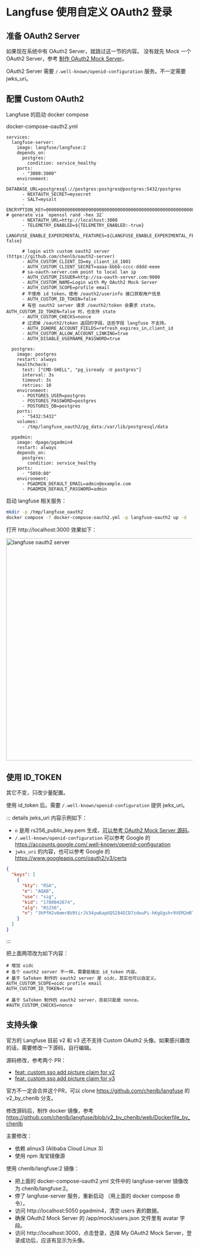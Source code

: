 # Langfuse 使用自定义 OAuth2 登录

## 准备 OAuth2 Server

如果现在系统中有 OAuth2 Server，就跳过这一节的内容。 没有就先 Mock 一个 OAuth2 Server，参考 [制作 OAuth2 Mock Server](/internet/oauth2.html#制作-oauth2-mock-server)。

OAuth2 Server 需要 ```/.well-known/openid-configuration``` 服务。不一定需要 jwks_uri。

## 配置 Custom OAuth2

Langfuse 的启动 docker compose

docker-compose-oauth2.yml

```yaml{18-32}
services:
  langfuse-server:
    image: langfuse/langfuse:2
    depends_on:
      postgres:
        condition: service_healthy
    ports:
      - "3000:3000"
    environment:
      - DATABASE_URL=postgresql://postgres:postgres@postgres:5432/postgres
      - NEXTAUTH_SECRET=mysecret
      - SALT=mysalt
      - ENCRYPTION_KEY=0000000000000000000000000000000000000000000000000000000000000000 # generate via `openssl rand -hex 32`
      - NEXTAUTH_URL=http://localhost:3000
      - TELEMETRY_ENABLED=${TELEMETRY_ENABLED:-true}
      - LANGFUSE_ENABLE_EXPERIMENTAL_FEATURES=${LANGFUSE_ENABLE_EXPERIMENTAL_FEATURES:-false}

      # login with custom oauth2 server (https://github.com/chenlb/oauth2-server)
      - AUTH_CUSTOM_CLIENT_ID=my_client_id_1001
      - AUTH_CUSTOM_CLIENT_SECRET=aaaa-bbbb-cccc-dddd-eeee
      # sa-oauth-server.com point to local lan ip
      - AUTH_CUSTOM_ISSUER=http://sa-oauth-server.com:9080
      - AUTH_CUSTOM_NAME=Login with My OAuth2 Mock Server
      - AUTH_CUSTOM_SCOPE=profile email
      # 不使用 id_token，使用 /oauth2/userinfo 接口获取用户信息
      - AUTH_CUSTOM_ID_TOKEN=false
      # 有些 oauth2 server 请求 /oauth2/token 会要求 state。AUTH_CUSTOM_ID_TOKEN=false 时，也支持 state
      - AUTH_CUSTOM_CHECKS=nonce
      # 过滤掉 /oauth2/token 返回的字段，这些字段 langfuse 不支持。
      - AUTH_IGNORE_ACCOUNT_FIELDS=refresh_expires_in,client_id
      - AUTH_CUSTOM_ALLOW_ACCOUNT_LINKING=true
      - AUTH_DISABLE_USERNAME_PASSWORD=true

  postgres:
    image: postgres
    restart: always
    healthcheck:
      test: ["CMD-SHELL", "pg_isready -U postgres"]
      interval: 3s
      timeout: 3s
      retries: 10
    environment:
      - POSTGRES_USER=postgres
      - POSTGRES_PASSWORD=postgres
      - POSTGRES_DB=postgres
    ports:
      - "5432:5432"
    volumes:
      - /tmp/langfuse_oauth2/pg_data:/var/lib/postgresql/data

  pgadmin:
    image: dpage/pgadmin4
    restart: always
    depends_on:
      postgres:
        condition: service_healthy
    ports:
      - "5050:80"
    environment:
      - PGADMIN_DEFAULT_EMAIL=admin@example.com
      - PGADMIN_DEFAULT_PASSWORD=admin

```

启动 langfuse 相关服务：
```bash
mkdir -p /tmp/langfuse_oauth2
docker compose -f docker-compose-oauth2.yml -p langfuse-oauth2 up -d
```

打开 http://localhost:3000 效果如下：

<img src="//static.chenlb.com/img/langfuse/langfuse-login-with-my-oauth2-server.png" width="600" alt="langfuse oauth2 server" />


## 使用 ID_TOKEN

其它不变，只改少量配置。

使用 id_token 后。需要 ```/.well-known/openid-configuration``` 提供 jwks_uri。

::: details jwks_uri 内容示例如下：

* ```n``` 是用 rs256_public_key.pem 生成，[可以参考 OAuth2 Mock Server 源码](https://github.com/chenlb/oauth2-server/blob/main/src/main/java/com/chenlb/oauth2/server/satoken/SaTokenConfigure.java)。
* ```/.well-known/openid-configuration``` 可以参考 Google 的 https://accounts.google.com/.well-known/openid-configuration
* ```jwks_uri``` 的内容，也可以参考 Google 的 https://www.googleapis.com/oauth2/v3/certs

```json
{
  "keys": [
    {
      "kty": "RSA",
      "e": "AQAB",
      "use": "sig",
      "kid": "1780042674",
      "alg": "RS256",
      "n": "3hPfH2v6mmrBV0tirJV34yw6apUQ5284ECD7zdwuPi-hKgGgshr9VEM2mRTc-DkWYCr3PXXhqGafacOdZjf_5cqIywmhQymyrfqHRI8qRG_Aeu03Mu-UHtsaiypLEDchFdhdtw2phBXA_o2u7bqI22v-ptXa7e5osiQgHUraaUai4ej8a_cRqJS0QpZgDvz93C2hOUun76uoHvyYF5ZRjosW8TWmQmBGgzGv_bteu9gaiC1ryTHpSs_3pQL9vajZ027arkXNbzUSeNCwvjbs9jPC8iMAEW3VRDphwtrTThgxHESWWG8V6wZ5OjpwuVTTubJmyVZybxpu4GiAwX-zUQ"
    }
  ]
}
```
::: 

把上面两项改为如下内容：

```dotenv{4-5}
# 增加 oidc
# 各个 oauth2 server 不一样。需要能输出 id_token 内容。
# 基于 SaToken 制作的 oauth2 server 是 oidc，其实也可以自定义。
AUTH_CUSTOM_SCOPE=oidc profile email
AUTH_CUSTOM_ID_TOKEN=true

# 基于 SaToken 制作的 oauth2 server，目前只能是 nonce。
#AUTH_CUSTOM_CHECKS=nonce
```

## 支持头像

官方的 Langfuse 目前 v2 和 v3 还不支持 Custom OAuth2 头像。如果感兴趣改的话，需要修改一下源码，自行编辑。

源码修改，参考两个 PR：
* [feat: custom sso add picture claim for v2](https://github.com/langfuse/langfuse/pull/6349/files)
* [feat: custom sso add picture claim for v3](https://github.com/langfuse/langfuse/pull/6350/files)

官方不一定会合并这个PR，可以 clone https://github.com/chenlb/langfuse 的 v2_by_chenlb 分支。

修改源码后，制作 docker 镜像，参考 https://github.com/chenlb/langfuse/blob/v2_by_chenlb/web/Dockerfile_by_chenlb

主要修改：
* 依赖 alinux3 (Alibaba Cloud Linux 3)
* 使用 npm 淘宝镜像源


使用 chenlb/langfuse:2 镜像：
* 把上面的 docker-compose-oauth2.yml 文件中的 langfuse-server 镜像改为 chenlb/langfuse:2。
* 停了 langfuse-server 服务，重新启动 （用上面的 docker compose 命令）。
* 访问 http://localhost:5050 pgadmin4，清空 users 表的数据。
* 确保 OAuth2 Mock Server 的 /app/mock/users.json 文件里有 avatar 字段。
* 访问 http://localhost:3000，点击登录，选择 My OAuth2 Mock Server，登录成功后，应该有显示为头像。

